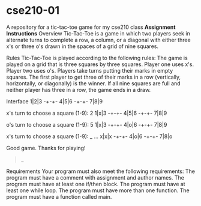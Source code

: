 # cse210-01
A repository for a tic-tac-toe game for my cse210 class
**Assignment Instructions**
Overview
Tic-Tac-Toe is a game in which two players seek in alternate turns to complete a row, a column, or a diagonal 
with either three x's or three o's drawn in the spaces of a grid of nine squares.

Rules
Tic-Tac-Toe is played according to the following rules:
The game is played on a grid that is three squares by three squares.
Player one uses x's. Player two uses o's.
Players take turns putting their marks in empty squares.
The first player to get three of their marks in a row (vertically, horizontally, or diagonally) is the winner.
If all nine squares are full and neither player has three in a row, the game ends in a draw.

Interface
1|2|3
-+-+-
4|5|6
-+-+-
7|8|9

x's turn to choose a square (1-9): 2
1|x|3
-+-+-
4|5|6
-+-+-
7|8|9

o's turn to choose a square (1-9): 5
1|x|3
-+-+-
4|o|6
-+-+-
7|8|9

x's turn to choose a square (1-9): _
...
x|x|x
-+-+-
4|o|6
-+-+-
7|8|o

Good game. Thanks for playing!
> _

Requirements
Your program must also meet the following requirements:
The program must have a comment with assignment and author names.
The program must have at least one if/then block.
The program must have at least one while loop.
The program must have more than one function.
The program must have a function called main.
